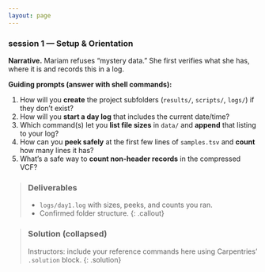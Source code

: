 ```yaml
---
layout: page
---
```


### session 1 — Setup & Orientation

**Narrative.** Mariam refuses “mystery data.” She first verifies what she has, where it is and records this in a log.

**Guiding prompts (answer with shell commands):**
1. How will you **create** the project subfolders (`results/`, `scripts/`, `logs/`) if they don’t exist?
2. How will you **start a day log** that includes the current date/time?
3. Which command(s) let you **list file sizes** in `data/` and **append** that listing to your log?
4. How can you **peek safely** at the first few lines of `samples.tsv` and **count** how many lines it has?
5. What’s a safe way to **count non-header records** in the compressed VCF?

> ### Deliverables
> - `logs/day1.log` with sizes, peeks, and counts you ran.
> - Confirmed folder structure.
{: .callout}

> ### Solution (collapsed)
> Instructors: include your reference commands here using Carpentries’ `.solution` block.
{: .solution}
